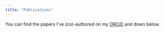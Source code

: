 ```yaml
---
title: "Publications"
---
```


You can find the papers I've (co)-authored on my [ORCiD](https://orcid.org/0000-0003-3447-248X) and down below.